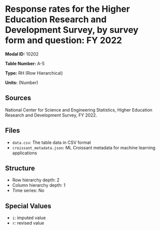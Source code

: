 # Response rates for the Higher Education Research and Development Survey, by survey form and question: FY 2022

**Modal ID:** 10202

**Table Number:** A-5

**Type:** RH (Row Hierarchical)

**Units:** (Number)

## Sources

National Center for Science and Engineering Statistics, Higher Education Research and Development Survey, FY 2022.

## Files

- `data.csv`: The table data in CSV format
- `croissant_metadata.json`: ML Croissant metadata for machine learning applications

## Structure

- Row hierarchy depth: 2
- Column hierarchy depth: 1
- Time series: No

## Special Values

- `i`: imputed value
- `r`: revised value
